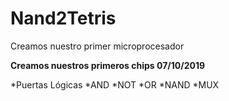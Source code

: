 # Nand2Tetris
Creamos nuestro primer microprocesador

**Creamos nuestros primeros chips 07/10/2019**

*Puertas Lógicas
 *AND
 *NOT
 *OR
 *NAND
 *MUX
 
